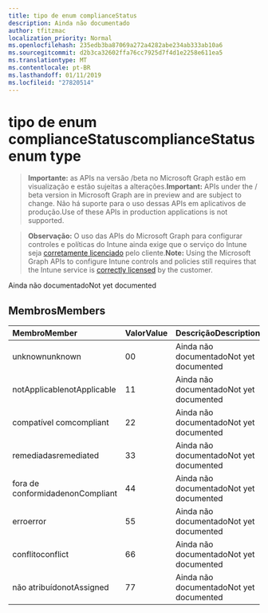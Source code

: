 ```yaml
---
title: tipo de enum complianceStatus
description: Ainda não documentado
author: tfitzmac
localization_priority: Normal
ms.openlocfilehash: 235edb3ba87069a272a4282abe234ab333ab10a6
ms.sourcegitcommit: d2b3ca32602ffa76cc7925d7f4d1e2258e611ea5
ms.translationtype: MT
ms.contentlocale: pt-BR
ms.lasthandoff: 01/11/2019
ms.locfileid: "27820514"
---
```

# <a name="compliancestatus-enum-type"></a><span data-ttu-id="5a38e-103">tipo de enum complianceStatus</span><span class="sxs-lookup"><span data-stu-id="5a38e-103">complianceStatus enum type</span></span>

> <span data-ttu-id="5a38e-104">**Importante:** as APIs na versão /beta no Microsoft Graph estão em visualização e estão sujeitas a alterações.</span><span class="sxs-lookup"><span data-stu-id="5a38e-104">**Important:** APIs under the / beta version in Microsoft Graph are in preview and are subject to change.</span></span> <span data-ttu-id="5a38e-105">Não há suporte para o uso dessas APIs em aplicativos de produção.</span><span class="sxs-lookup"><span data-stu-id="5a38e-105">Use of these APIs in production applications is not supported.</span></span>

> <span data-ttu-id="5a38e-106">**Observação:** O uso das APIs do Microsoft Graph para configurar controles e políticas do Intune ainda exige que o serviço do Intune seja [corretamente licenciado](https://go.microsoft.com/fwlink/?linkid=839381) pelo cliente.</span><span class="sxs-lookup"><span data-stu-id="5a38e-106">**Note:** Using the Microsoft Graph APIs to configure Intune controls and policies still requires that the Intune service is [correctly licensed](https://go.microsoft.com/fwlink/?linkid=839381) by the customer.</span></span>

<span data-ttu-id="5a38e-107">Ainda não documentado</span><span class="sxs-lookup"><span data-stu-id="5a38e-107">Not yet documented</span></span>
## <a name="members"></a><span data-ttu-id="5a38e-108">Membros</span><span class="sxs-lookup"><span data-stu-id="5a38e-108">Members</span></span>
|<span data-ttu-id="5a38e-109">Membro</span><span class="sxs-lookup"><span data-stu-id="5a38e-109">Member</span></span>|<span data-ttu-id="5a38e-110">Valor</span><span class="sxs-lookup"><span data-stu-id="5a38e-110">Value</span></span>|<span data-ttu-id="5a38e-111">Descrição</span><span class="sxs-lookup"><span data-stu-id="5a38e-111">Description</span></span>|
|:---|:---|:---|
|<span data-ttu-id="5a38e-112">unknown</span><span class="sxs-lookup"><span data-stu-id="5a38e-112">unknown</span></span>|<span data-ttu-id="5a38e-113">0</span><span class="sxs-lookup"><span data-stu-id="5a38e-113">0</span></span>|<span data-ttu-id="5a38e-114">Ainda não documentado</span><span class="sxs-lookup"><span data-stu-id="5a38e-114">Not yet documented</span></span>|
|<span data-ttu-id="5a38e-115">notApplicable</span><span class="sxs-lookup"><span data-stu-id="5a38e-115">notApplicable</span></span>|<span data-ttu-id="5a38e-116">1</span><span class="sxs-lookup"><span data-stu-id="5a38e-116">1</span></span>|<span data-ttu-id="5a38e-117">Ainda não documentado</span><span class="sxs-lookup"><span data-stu-id="5a38e-117">Not yet documented</span></span>|
|<span data-ttu-id="5a38e-118">compatível com</span><span class="sxs-lookup"><span data-stu-id="5a38e-118">compliant</span></span>|<span data-ttu-id="5a38e-119">2</span><span class="sxs-lookup"><span data-stu-id="5a38e-119">2</span></span>|<span data-ttu-id="5a38e-120">Ainda não documentado</span><span class="sxs-lookup"><span data-stu-id="5a38e-120">Not yet documented</span></span>|
|<span data-ttu-id="5a38e-121">remediadas</span><span class="sxs-lookup"><span data-stu-id="5a38e-121">remediated</span></span>|<span data-ttu-id="5a38e-122">3</span><span class="sxs-lookup"><span data-stu-id="5a38e-122">3</span></span>|<span data-ttu-id="5a38e-123">Ainda não documentado</span><span class="sxs-lookup"><span data-stu-id="5a38e-123">Not yet documented</span></span>|
|<span data-ttu-id="5a38e-124">fora de conformidade</span><span class="sxs-lookup"><span data-stu-id="5a38e-124">nonCompliant</span></span>|<span data-ttu-id="5a38e-125">4</span><span class="sxs-lookup"><span data-stu-id="5a38e-125">4</span></span>|<span data-ttu-id="5a38e-126">Ainda não documentado</span><span class="sxs-lookup"><span data-stu-id="5a38e-126">Not yet documented</span></span>|
|<span data-ttu-id="5a38e-127">erro</span><span class="sxs-lookup"><span data-stu-id="5a38e-127">error</span></span>|<span data-ttu-id="5a38e-128">5</span><span class="sxs-lookup"><span data-stu-id="5a38e-128">5</span></span>|<span data-ttu-id="5a38e-129">Ainda não documentado</span><span class="sxs-lookup"><span data-stu-id="5a38e-129">Not yet documented</span></span>|
|<span data-ttu-id="5a38e-130">conflito</span><span class="sxs-lookup"><span data-stu-id="5a38e-130">conflict</span></span>|<span data-ttu-id="5a38e-131">6</span><span class="sxs-lookup"><span data-stu-id="5a38e-131">6</span></span>|<span data-ttu-id="5a38e-132">Ainda não documentado</span><span class="sxs-lookup"><span data-stu-id="5a38e-132">Not yet documented</span></span>|
|<span data-ttu-id="5a38e-133">não atribuído</span><span class="sxs-lookup"><span data-stu-id="5a38e-133">notAssigned</span></span>|<span data-ttu-id="5a38e-134">7</span><span class="sxs-lookup"><span data-stu-id="5a38e-134">7</span></span>|<span data-ttu-id="5a38e-135">Ainda não documentado</span><span class="sxs-lookup"><span data-stu-id="5a38e-135">Not yet documented</span></span>|






